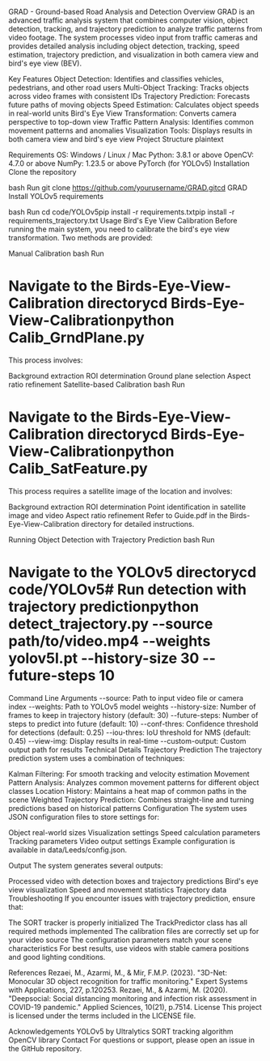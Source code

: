 GRAD - Ground-based Road Analysis and Detection
Overview
GRAD is an advanced traffic analysis system that combines computer vision, object detection, tracking, and trajectory prediction to analyze traffic patterns from video footage. The system processes video input from traffic cameras and provides detailed analysis including object detection, tracking, speed estimation, trajectory prediction, and visualization in both camera view and bird's eye view (BEV).

Key Features
Object Detection: Identifies and classifies vehicles, pedestrians, and other road users
Multi-Object Tracking: Tracks objects across video frames with consistent IDs
Trajectory Prediction: Forecasts future paths of moving objects
Speed Estimation: Calculates object speeds in real-world units
Bird's Eye View Transformation: Converts camera perspective to top-down view
Traffic Pattern Analysis: Identifies common movement patterns and anomalies
Visualization Tools: Displays results in both camera view and bird's eye view
Project Structure
plaintext


Requirements
OS: Windows / Linux / Mac
Python: 3.8.1 or above
OpenCV: 4.7.0 or above
NumPy: 1.23.5 or above
PyTorch (for YOLOv5)
Installation
Clone the repository

bash
Run
git clone https://github.com/yourusername/GRAD.gitcd GRAD
Install YOLOv5 requirements

bash
Run
cd code/YOLOv5pip install -r requirements.txtpip install -r requirements_trajectory.txt
Usage
Bird's Eye View Calibration
Before running the main system, you need to calibrate the bird's eye view transformation. Two methods are provided:

Manual Calibration
bash
Run
# Navigate to the Birds-Eye-View-Calibration directorycd Birds-Eye-View-Calibrationpython Calib_GrndPlane.py
This process involves:

Background extraction
ROI determination
Ground plane selection
Aspect ratio refinement
Satellite-based Calibration
bash
Run
# Navigate to the Birds-Eye-View-Calibration directorycd Birds-Eye-View-Calibrationpython Calib_SatFeature.py
This process requires a satellite image of the location and involves:

Background extraction
ROI determination
Point identification in satellite image and video
Aspect ratio refinement
Refer to Guide.pdf in the Birds-Eye-View-Calibration directory for detailed instructions.

Running Object Detection with Trajectory Prediction
bash
Run
# Navigate to the YOLOv5 directorycd code/YOLOv5# Run detection with trajectory predictionpython detect_trajectory.py --source path/to/video.mp4 --weights yolov5l.pt --history-size 30 --future-steps 10
Command Line Arguments
--source: Path to input video file or camera index
--weights: Path to YOLOv5 model weights
--history-size: Number of frames to keep in trajectory history (default: 30)
--future-steps: Number of steps to predict into future (default: 10)
--conf-thres: Confidence threshold for detections (default: 0.25)
--iou-thres: IoU threshold for NMS (default: 0.45)
--view-img: Display results in real-time
--custom-output: Custom output path for results
Technical Details
Trajectory Prediction
The trajectory prediction system uses a combination of techniques:

Kalman Filtering: For smooth tracking and velocity estimation
Movement Pattern Analysis: Analyzes common movement patterns for different object classes
Location History: Maintains a heat map of common paths in the scene
Weighted Trajectory Prediction: Combines straight-line and turning predictions based on historical patterns
Configuration
The system uses JSON configuration files to store settings for:

Object real-world sizes
Visualization settings
Speed calculation parameters
Tracking parameters
Video output settings
Example configuration is available in data/Leeds/config.json.

Output
The system generates several outputs:

Processed video with detection boxes and trajectory predictions
Bird's eye view visualization
Speed and movement statistics
Trajectory data
Troubleshooting
If you encounter issues with trajectory prediction, ensure that:

The SORT tracker is properly initialized
The TrackPredictor class has all required methods implemented
The calibration files are correctly set up for your video source
The configuration parameters match your scene characteristics
For best results, use videos with stable camera positions and good lighting conditions.

References
Rezaei, M., Azarmi, M., & Mir, F.M.P. (2023). "3D-Net: Monocular 3D object recognition for traffic monitoring." Expert Systems with Applications, 227, p.120253.
Rezaei, M., & Azarmi, M. (2020). "Deepsocial: Social distancing monitoring and infection risk assessment in COVID-19 pandemic." Applied Sciences, 10(21), p.7514.
License
This project is licensed under the terms included in the LICENSE file.

Acknowledgements
YOLOv5 by Ultralytics
SORT tracking algorithm
OpenCV library
Contact
For questions or support, please open an issue in the GitHub repository.